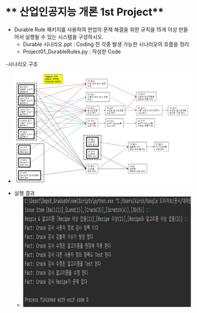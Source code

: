 # ** 산업인공지능 개론 1st Project** 

- Durable Rule 패키지를 사용하여 현업의 문제 해결을 위한 규칙을 15개 이상 만들어서 실행될 수 있는 시스템을 구성하시오. 
   + Durable 시나리오.ppt : Coding 전 각종 발생 가능한 시나리오의 흐름을 정리
   + Project01_DurableRules.py : 작성한 Code

-시나리오 구조
   + <img src="./ResultImg/시나리오.jpg"  width="640" height="300">  
- 실행 결과
   + <img src="./ResultImg/실행결과.jpg"  width="640" height="300"> 

<p align="center">
 
</p>
</br>
